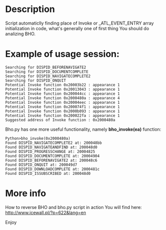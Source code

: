 Description
============
Script automaticlly finding place of Invoke or _ATL_EVENT_ENTRY array initialization in code, what's generally one of first thing You should do analizing BHO.


Example of usage session:
=========================
```
Searching for DISPID_BEFORENAVIGATE2
Searching for DISPID_DOCUMENTCOMPLETE
Searching for DISPID_NAVIGATECOMPLETE2
Searching for DISPID_ONQUIT
Potential Invoke function 0x20003b22 : appearance 1
Potential Invoke function 0x20013043 : appearance 1
Potential Invoke function 0x200044cc : appearance 1
Potential Invoke function 0x2000480a : appearance 4
Potential Invoke function 0x20004eec : appearance 1
Potential Invoke function 0x200074f1 : appearance 1
Potential Invoke function 0x2000b093 : appearance 1
Potential Invoke function 0x200022fa : appearance 1
Suggested address of Invoke function : 0x2000480a

```
Bho.py has one more useful functionality, namely **bho_invoke(ea)** function:
```
Python>bho_invoke(0x2000480a)
Found DISPID_NAVIGATECOMPLETE2 at: 200048bb
Found DISPID_NAVIGATEANDFIND at: 200048d0
Found DISPID_PROGRESSCHANGE at: 20004825
Found DISPID_DOCUMENTCOMPLETE at: 20004904
Found DISPID_BEFORENAVIGATE2 at: 200048c6
Found DISPID_ONQUIT at: 200049d7
Found DISPID_DOWNLOADCOMPLETE at: 2000481c
Found DISPID_ISSUBSCRIBED at: 200048d0
```

More info
=========
How to reverse BHO and bho.py script in action You will find here: http://www.icewall.pl/?p=622&lang=en

Enjoy